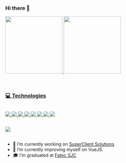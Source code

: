 ### Hi there 👋

<!--
**brunadias3/brunadias3** is a ✨ _special_ ✨ repository because its `README.md` (this file) appears on your GitHub profile.

Here are some ideas to get you started:

- 🔭 I’m currently working on ...
- 🌱 I’m currently learning ...
- 👯 I’m looking to collaborate on ...
- 🤔 I’m looking for help with ...
- 💬 Ask me about ...
- 📫 How to reach me: ...
- 😄 Pronouns: ...
- ⚡ Fun fact: ...
-->
<div>
<a href="https://github.com/brunadias3">
<img height="180em" src="https://github-readme-stats-sigma-five.vercel.app/api/top-langs/?username=brunadias3&layout=compact&langs_count=7&theme=algolia"/>
<img height="180em" src="https://github-readme-stats-sigma-five.vercel.app/api?username=brunadias3&show_icons=true&theme=algolia&include_all_commits=true&count_private=true"/>
</div>
<br>
  <h1></h1>
  <h3>💻 Technologies</h3>
  <div style="display: inline_block"><br/>
    <img src="https://skillicons.dev/icons?i=js">
    <img src="https://skillicons.dev/icons?i=ts">
    <img src="https://skillicons.dev/icons?i=vue">
    <img src="https://skillicons.dev/icons?i=py">
    <img src="https://skillicons.dev/icons?i=react">
    <img src="https://skillicons.dev/icons?i=nodejs">
    <img src="https://skillicons.dev/icons?i=html">
    <img src="https://skillicons.dev/icons?i=css">
</div>

##

<div>
  <a href="https://www.linkedin.com/in/brunadias3/" target="_blank"><img src="https://img.shields.io/badge/LinkedIn-0077B5?style=for-the-badge&logo=linkedin"  /></a>
</div>

##

- 🔭 I’m currently working on [SuperClient Solutions](https://novo.superclientsolutions.com/)
- 🌱 I’m currently improving myself on VueJS.
- 🎓 I’m graduated at [Fatec SJC](https://fatecsjc-prd.azurewebsites.net/)
